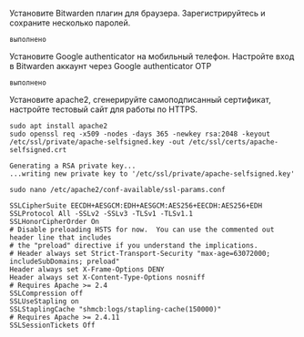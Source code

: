 Установите Bitwarden плагин для браузера. Зарегистрируйтесь и сохраните несколько паролей.
```
выполнено
```

Установите Google authenticator на мобильный телефон. Настройте вход в Bitwarden аккаунт через Google authenticator OTP
```
выполнено
```
Установите apache2, сгенерируйте самоподписанный сертификат, настройте тестовый сайт для работы по HTTPS.
```
sudo apt install apache2
sudo openssl req -x509 -nodes -days 365 -newkey rsa:2048 -keyout /etc/ssl/private/apache-selfsigned.key -out /etc/ssl/certs/apache-selfsigned.crt
```
```
Generating a RSA private key...
...writing new private key to '/etc/ssl/private/apache-selfsigned.key'
```
```
sudo nano /etc/apache2/conf-available/ssl-params.conf
```
```
SSLCipherSuite EECDH+AESGCM:EDH+AESGCM:AES256+EECDH:AES256+EDH
SSLProtocol All -SSLv2 -SSLv3 -TLSv1 -TLSv1.1
SSLHonorCipherOrder On
# Disable preloading HSTS for now.  You can use the commented out header line that includes
# the "preload" directive if you understand the implications.
# Header always set Strict-Transport-Security "max-age=63072000; includeSubDomains; preload"
Header always set X-Frame-Options DENY
Header always set X-Content-Type-Options nosniff
# Requires Apache >= 2.4
SSLCompression off
SSLUseStapling on
SSLStaplingCache "shmcb:logs/stapling-cache(150000)"
# Requires Apache >= 2.4.11
SSLSessionTickets Off
```
